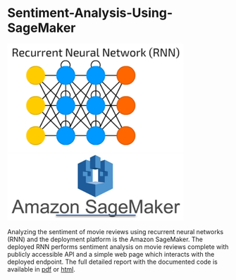 # Sentiment-Analysis-Using-SageMaker

<p float="left">
  <img src="pics/rnn.png" width="400" alt="Combined Image" />
  <img src="pics/sagemaker.jpg" width="400" alt="Combined Image" /> 
</p>


Analyzing the sentiment of movie reviews using recurrent neural networks (RNN) and the deployment platform is the Amazon SageMaker. The deployed RNN performs sentiment analysis on movie reviews complete with publicly accessible API and a simple web page which interacts with the deployed endpoint. The full detailed report with the documented code is available in [pdf](report..pdf) or [html](report.html). 
